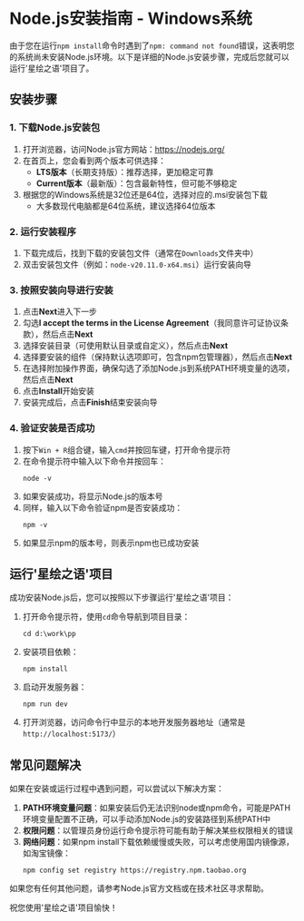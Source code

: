 # Node.js安装指南 - Windows系统

由于您在运行`npm install`命令时遇到了`npm: command not found`错误，这表明您的系统尚未安装Node.js环境。以下是详细的Node.js安装步骤，完成后您就可以运行'星绘之语'项目了。

## 安装步骤

### 1. 下载Node.js安装包

1. 打开浏览器，访问Node.js官方网站：<https://nodejs.org/>
2. 在首页上，您会看到两个版本可供选择：
   - **LTS版本**（长期支持版）：推荐选择，更加稳定可靠
   - **Current版本**（最新版）：包含最新特性，但可能不够稳定
3. 根据您的Windows系统是32位还是64位，选择对应的.msi安装包下载
   - 大多数现代电脑都是64位系统，建议选择64位版本

### 2. 运行安装程序

1. 下载完成后，找到下载的安装包文件（通常在`Downloads`文件夹中）
2. 双击安装包文件（例如：`node-v20.11.0-x64.msi`）运行安装向导

### 3. 按照安装向导进行安装

1. 点击**Next**进入下一步
2. 勾选**I accept the terms in the License Agreement**（我同意许可证协议条款），然后点击**Next**
3. 选择安装目录（可使用默认目录或自定义），然后点击**Next**
4. 选择要安装的组件（保持默认选项即可，包含npm包管理器），然后点击**Next**
5. 在选择附加操作界面，确保勾选了添加Node.js到系统PATH环境变量的选项，然后点击**Next**
6. 点击**Install**开始安装
7. 安装完成后，点击**Finish**结束安装向导

### 4. 验证安装是否成功

1. 按下`Win + R`组合键，输入`cmd`并按回车键，打开命令提示符
2. 在命令提示符中输入以下命令并按回车：
   ```
   node -v
   ```
3. 如果安装成功，将显示Node.js的版本号
4. 同样，输入以下命令验证npm是否安装成功：
   ```
   npm -v
   ```
5. 如果显示npm的版本号，则表示npm也已成功安装

## 运行'星绘之语'项目

成功安装Node.js后，您可以按照以下步骤运行'星绘之语'项目：

1. 打开命令提示符，使用`cd`命令导航到项目目录：
   ```
   cd d:\work\pp
   ```
2. 安装项目依赖：
   ```
   npm install
   ```
3. 启动开发服务器：
   ```
   npm run dev
   ```
4. 打开浏览器，访问命令行中显示的本地开发服务器地址（通常是`http://localhost:5173/`）

## 常见问题解决

如果在安装或运行过程中遇到问题，可以尝试以下解决方案：

1. **PATH环境变量问题**：如果安装后仍无法识别node或npm命令，可能是PATH环境变量配置不正确，可以手动添加Node.js的安装路径到系统PATH中
2. **权限问题**：以管理员身份运行命令提示符可能有助于解决某些权限相关的错误
3. **网络问题**：如果npm install下载依赖缓慢或失败，可以考虑使用国内镜像源，如淘宝镜像：
   ```
   npm config set registry https://registry.npm.taobao.org
   ```

如果您有任何其他问题，请参考Node.js官方文档或在技术社区寻求帮助。

祝您使用'星绘之语'项目愉快！